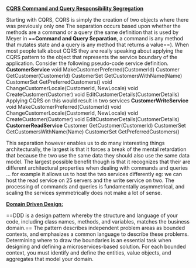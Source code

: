 <u>**CQRS** **Command and Query Responsibility Segregation**</u>

Starting with CQRS, CQRS is simply the creation of two objects where there was previously only one The separation occurs based upon whether the methods are a command or a query (the same definition that is used by Meyer in ==**Command and Query Separation**, a command is any method that mutates state and a query is any method that returns a value==). When most people talk about CQRS they are really speaking about applying the CQRS pattern to the object that represents the service boundary of the application. Consider the following pseudo-code service definition.
**CustomerService**
void MakeCustomerPreferred(CustomerId)
Customer GetCustomer(CustomerId)
CustomerSet GetCustomersWithName(Name)
CustomerSet GetPreferredCustomers()
void ChangeCustomerLocale(CustomerId, NewLocale)
void CreateCustomer(Customer)
void EditCustomerDetails(CustomerDetails)
Applying CQRS on this would result in two services
**CustomerWriteService**
void MakeCustomerPreferred(CustomerId)
void ChangeCustomerLocale(CustomerId, NewLocale)
void CreateCustomer(Customer)
void EditCustomerDetails(CustomerDetails)
**CustomerReadService**
Customer GetCustomer(CustomerId)
CustomerSet GetCustomersWithName(Name)
CustomerSet GetPreferredCustomers()

This separation however enables us to do many interesting things architecturally, the largest is that it forces a break of the mental retardation that because the two use the same data they should also use the same data model. The largest possible benefit though is that it recognizes that their are different architectural properties when dealing with commands and queries … for example it allows us to host the two services differently eg: we can host the read service on 25 servers and the write service on two. The processing of commands and queries is fundamentally asymmetrical, and scaling the services symmetrically does not make a lot of sense.

**<u>Domain Driven Design:</u>**

==DDD is a design pattern whereby the structure and language of your code, including class names, methods, and variables, matches the business domain.== The pattern describes independent problem areas as bounded contexts, and emphasizes a common language to describe these problems. Determining where to draw the boundaries is an essential task when designing and defining a microservices-based solution. For each bounded context, you must identify and define the entities, value objects, and aggregates that model your domain.